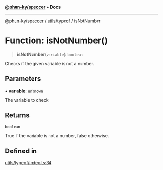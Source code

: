 [**@phun-ky/speccer**](../../../README.md) • **Docs**

***

[@phun-ky/speccer](../../../README.md) / [utils/typeof](../README.md) / isNotNumber

# Function: isNotNumber()

> **isNotNumber**(`variable`): `boolean`

Checks if the given variable is not a number.

## Parameters

• **variable**: `unknown`

The variable to check.

## Returns

`boolean`

True if the variable is not a number, false otherwise.

## Defined in

[utils/typeof/index.ts:34](https://github.com/phun-ky/speccer/blob/main/src/utils/typeof/index.ts#L34)
